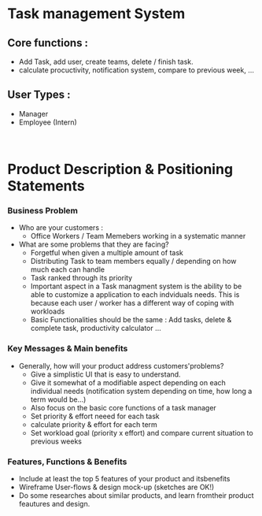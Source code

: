 # Task management System


## Core functions : 
- Add Task, add user, create teams, delete / finish task.
- calculate procuctivity, notification system, compare to previous week, …

## User Types :
- Manager
- Employee (Intern)

<br>

# Product Description & Positioning Statements


### Business Problem

- Who are your customers : 
    - Office Workers / Team Memebers working in a systematic manner
- What are some problems that they are facing?
    - Forgetful when given a multiple amount of task
    - Distributing Task to team members equally / depending on how much each can handle
    - Task ranked through its priority
    - Important aspect in a Task managment system is the ability to be able to customize a application to each indviduals needs. This is because each user / worker has a different way of coping with workloads
    - Basic Functionalities should be the same : Add tasks, delete & complete task, productivity calculator …

### Key Messages & Main benefits

- Generally,  how  will  your  product  address  customers'problems?
    - Give a simplistic UI that is easy to understand.
    - Give it somewhat of a modifiable aspect depending on each individual needs (notification system depending on time, how long a term would be...)
    - Also focus on the basic core functions of a task manager
    - Set priority & effort neeed for each task 
    - calculate priority & effort for each term 
    - Set workload goal (priority x effort) and compare current situation to previous weeks

### Features, Functions & Benefits

- Include at least the top 5 features of your product and itsbenefits
- Wireframe User-flows & design mock-up (sketches are OK!)
- Do some researches about similar products, and learn fromtheir product feautures and design.
